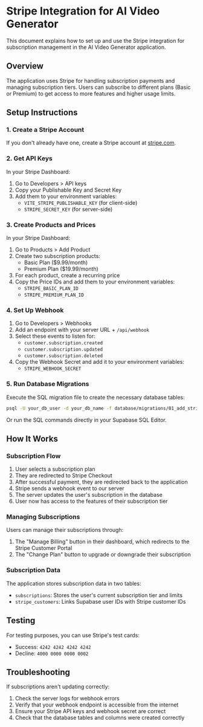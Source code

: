# Stripe Integration for AI Video Generator

This document explains how to set up and use the Stripe integration for subscription management in the AI Video Generator application.

## Overview

The application uses Stripe for handling subscription payments and managing subscription tiers. Users can subscribe to different plans (Basic or Premium) to get access to more features and higher usage limits.

## Setup Instructions

### 1. Create a Stripe Account

If you don't already have one, create a Stripe account at [stripe.com](https://stripe.com).

### 2. Get API Keys

In your Stripe Dashboard:
1. Go to Developers > API keys
2. Copy your Publishable Key and Secret Key
3. Add them to your environment variables:
   - `VITE_STRIPE_PUBLISHABLE_KEY` (for client-side)
   - `STRIPE_SECRET_KEY` (for server-side)

### 3. Create Products and Prices

In your Stripe Dashboard:
1. Go to Products > Add Product
2. Create two subscription products:
   - Basic Plan ($9.99/month)
   - Premium Plan ($19.99/month)
3. For each product, create a recurring price
4. Copy the Price IDs and add them to your environment variables:
   - `STRIPE_BASIC_PLAN_ID`
   - `STRIPE_PREMIUM_PLAN_ID`

### 4. Set Up Webhook

1. Go to Developers > Webhooks
2. Add an endpoint with your server URL + `/api/webhook`
3. Select these events to listen for:
   - `customer.subscription.created`
   - `customer.subscription.updated`
   - `customer.subscription.deleted`
4. Copy the Webhook Secret and add it to your environment variables:
   - `STRIPE_WEBHOOK_SECRET`

### 5. Run Database Migrations

Execute the SQL migration file to create the necessary database tables:

```bash
psql -U your_db_user -d your_db_name -f database/migrations/01_add_stripe_tables.sql
```

Or run the SQL commands directly in your Supabase SQL Editor.

## How It Works

### Subscription Flow

1. User selects a subscription plan
2. They are redirected to Stripe Checkout
3. After successful payment, they are redirected back to the application
4. Stripe sends a webhook event to our server
5. The server updates the user's subscription in the database
6. User now has access to the features of their subscription tier

### Managing Subscriptions

Users can manage their subscriptions through:
1. The "Manage Billing" button in their dashboard, which redirects to the Stripe Customer Portal
2. The "Change Plan" button to upgrade or downgrade their subscription

### Subscription Data

The application stores subscription data in two tables:
- `subscriptions`: Stores the user's current subscription tier and limits
- `stripe_customers`: Links Supabase user IDs with Stripe customer IDs

## Testing

For testing purposes, you can use Stripe's test cards:
- Success: `4242 4242 4242 4242`
- Decline: `4000 0000 0000 0002`

## Troubleshooting

If subscriptions aren't updating correctly:
1. Check the server logs for webhook errors
2. Verify that your webhook endpoint is accessible from the internet
3. Ensure your Stripe API keys and webhook secret are correct
4. Check that the database tables and columns were created correctly
